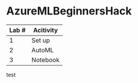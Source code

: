# AzureMLBeginnersHack

| Lab # | Acitivity |
| ------------- | ------------- |
| 1  | Set up |
| 2  | AutoML  |
| 3  | Notebook  |


test
